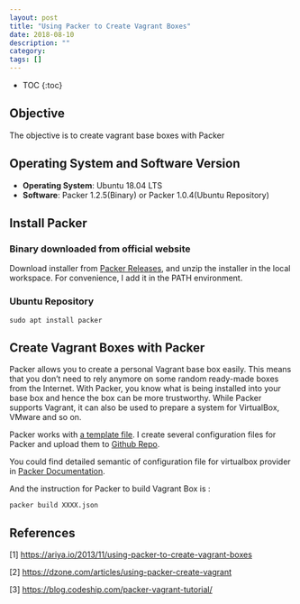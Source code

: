 ```yaml
---
layout: post
title: "Using Packer to Create Vagrant Boxes"
date: 2018-08-10
description: ""
category: 
tags: []
---
```

* TOC
{:toc}

## Objective

The objective is to create vagrant base boxes with Packer

## Operating System and Software Version

- **Operating System**: Ubuntu 18.04 LTS
- **Software**: Packer 1.2.5(Binary) or Packer 1.0.4(Ubuntu Repository)

## Install Packer

### Binary downloaded from official website

Download installer from [Packer Releases](https://releases.hashicorp.com/packer/), and unzip the installer in the local workspace. For convenience, I add it in the PATH environment.

### Ubuntu Repository

```
sudo apt install packer
```

## Create Vagrant Boxes with Packer

Packer allows you to create a personal Vagrant base box easily. This means that you don’t need to rely anymore on some random ready-made boxes from the Internet. With Packer, you know what is being installed into your base box and hence the box can be more trustworthy. While Packer supports Vagrant, it can also be used to prepare a system for VirtualBox, VMware and so on.

Packer works with [a template file](https://www.packer.io/docs/templates/index.html). I create several configuration files for Packer and upload them to [Github Repo](https://github.com/VulnReproduction/vagrant-images).

You could find detailed semantic of configuration file for virtualbox provider in [Packer Documentation](https://www.packer.io/docs/builders/virtualbox-iso.html).

And the instruction for Packer to build Vagrant Box is :

```
packer build XXXX.json
```

## References

[1] <https://ariya.io/2013/11/using-packer-to-create-vagrant-boxes>

[2] <https://dzone.com/articles/using-packer-create-vagrant>

[3] <https://blog.codeship.com/packer-vagrant-tutorial/>
